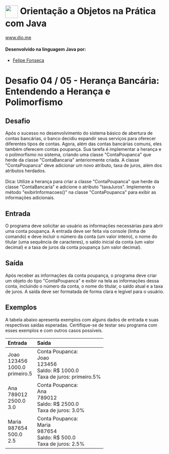 # <img align="center" width="40px" src="https://hermes.digitalinnovation.one/assets/diome/logo-minimized.png"> Orientação a Objetos na Prática com Java
www.dio.me


#### Desenvolvido na linguagem Java por:
- [Felipe Fonseca](https://github.com/lipefnsc)
# Desafio 04 / 05 - Herança Bancária: Entendendo a Herança e Polimorfismo
## Desafio
Após o sucesso no desenvolvimento do sistema básico de abertura de contas bancárias, o banco decidiu expandir seus serviços para oferecer diferentes tipos de contas. Agora, além das contas bancárias comuns, eles também oferecem contas poupança. Sua tarefa é implementar a herança e o polimorfismo no sistema, criando uma classe "ContaPoupanca" que herde da classe "ContaBancaria" anteriormente criada. A classe "ContaPoupanca" deve adicionar um novo atributo, taxa de juros, além dos atributos herdados.
<br><br>
Dica: Utilize a herança para criar a classe "ContaPoupanca" que herde da classe "ContaBancaria" e adicione o atributo "taxaJuros". Implemente o método "exibirInformacoes()" na classe "ContaPoupanca" para exibir as informações adicionais.

## Entrada


O programa deve solicitar ao usuário as informações necessárias para abrir uma conta poupança. A entrada deve ser feita via console (linha de comando) e deve incluir o número da conta (um valor inteiro), o nome do titular (uma sequência de caracteres), o saldo inicial da conta (um valor decimal) e a taxa de juros da conta poupança (um valor decimal).


## Saída

Após receber as informações da conta poupança, o programa deve criar um objeto do tipo "ContaPoupanca" e exibir na tela as informações dessa conta, incluindo o número da conta, o nome do titular, o saldo atual e a taxa de juros. A saída deve ser formatada de forma clara e legível para o usuário.


## Exemplos
A tabela abaixo apresenta exemplos com alguns dados de entrada e suas respectivas saídas esperadas. Certifique-se de testar seu programa com esses exemplos e com outros casos possíveis.
<table>
  <thead>
    <tr align="left">
      <th>Entrada</th>
      <th>Saída</th>
    </tr>
  </thead>
  <tbody align="left">
    <tr>
      <td>Joao<br>
123456<br>
1000.0<br>
primeiro.5<br>
      </td>
      <td>Conta Poupanca:<br>
Joao<br>
123456<br>
Saldo: R$ 1000.0<br>
Taxa de juros: primeiro.5%<br>
      </td>
    </tr>
    <tr>
      <td>Ana<br>
789012<br>
2500.0<br>
3.0<br>
      </td>
      <td>Conta Poupanca:<br>
Ana<br>
789012<br>
Saldo: R$ 2500.0<br>
Taxa de juros: 3.0%</td>
    </tr>
    <tr>
      <td>Maria<br>
987654<br>
500.0<br>
2.5<br>
</td>
      <td>Conta Poupanca:<br>
Maria<br>
987654<br>
Saldo: R$ 500.0<br>
Taxa de juros: 2.5%<br>
</td>   
    </tr>
  </tbody>
  <tfoot></tfoot>
</table>